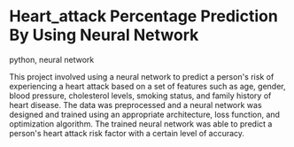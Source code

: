 # Heart_attack Percentage Prediction By Using Neural Network
python, neural network 

This project involved using a neural network to predict a person's risk of experiencing a heart attack based on a set of features such as age, gender, blood pressure, cholesterol levels, smoking status, and family history of heart disease. The data was preprocessed and a neural network was designed and trained using an appropriate architecture, loss function, and optimization algorithm. The trained neural network was able to predict a person's heart attack risk factor with a certain level of
accuracy.
